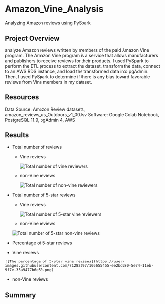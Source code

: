 # Amazon_Vine_Analysis
Analyzing Amazon reviews using PySpark

## Project Overview

analyze Amazon reviews written by members of the paid Amazon Vine program. The Amazon Vine program is a service that allows manufacturers and publishers to receive reviews for their products. I used PySpark to perform the ETL process to extract the dataset, transform the data, connect to an AWS RDS instance, and load the transformed data into pgAdmin.
Then, I used PySpark to determine if there is any bias toward favorable reviews from Vine members in my dataset.

## Resources

Data Source: Amazon Review datasets, amazon_reviews_us_Outdoors_v1_00.tsv
Software: Google Colab Notebook, PostgreSQL 11.9, pgAdmin 4, AWS

## Results

 - Total number of reviews
 
   - Vine reviews
   
   
     ![Total number of vine reviewers](https://user-images.githubusercontent.com/71282697/105655089-431b1e00-5e74-11eb-932a-1144a96004f6.png)

   - non-Vine reviews
   
 
     ![Total number of non-vine reviewers](https://user-images.githubusercontent.com/71282697/105655175-6ba31800-5e74-11eb-92f2-3b88d6fda77b.png)
 
 
 - Total number of 5-star reviews
 
   - Vine reviews
   
  
     ![Total number of 5-star vine reviewers](https://user-images.githubusercontent.com/71282697/105655243-8d040400-5e74-11eb-9c98-1b49da03666c.png)
     
     
    - non-Vine reviews
  
  
     ![Total number of 5-star non-vine reviews](https://user-images.githubusercontent.com/71282697/105655318-b6bd2b00-5e74-11eb-950e-e5fb519494ee.png)
     
  
  - Percentage of 5-star reviews
  
   - Vine reviews
   
    ![The percentage of 5-star vine reviews](https://user-images.githubusercontent.com/71282697/105655455-ee2bd780-5e74-11eb-9f7e-35a9477b6e50.png)
   
   - non-Vine reviews
   
   
   ## Summary
 
 
